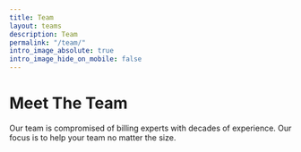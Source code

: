 ```yaml
---
title: Team
layout: teams
description: Team
permalink: "/team/"
intro_image_absolute: true
intro_image_hide_on_mobile: false
---
```


# Meet The Team

Our team is compromised of billing experts with decades of experience. Our focus is to help your team no matter the size.
